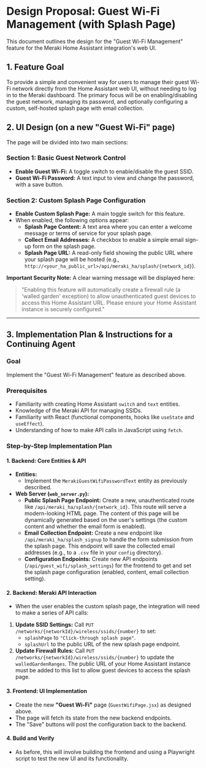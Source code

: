 # Design Proposal: Guest Wi-Fi Management (with Splash Page)

This document outlines the design for the "Guest Wi-Fi Management" feature for the Meraki Home Assistant integration's web UI.

## 1. Feature Goal

To provide a simple and convenient way for users to manage their guest Wi-Fi network directly from the Home Assistant web UI, without needing to log in to the Meraki dashboard. The primary focus will be on enabling/disabling the guest network, managing its password, and optionally configuring a custom, self-hosted splash page with email collection.

## 2. UI Design (on a new "Guest Wi-Fi" page)

The page will be divided into two main sections:

### Section 1: Basic Guest Network Control

- **Enable Guest Wi-Fi:** A toggle switch to enable/disable the guest SSID.
- **Guest Wi-Fi Password:** A text input to view and change the password, with a save button.

### Section 2: Custom Splash Page Configuration

- **Enable Custom Splash Page:** A main toggle switch for this feature.
- When enabled, the following options appear:
  - **Splash Page Content:** A text area where you can enter a welcome message or terms of service for your splash page.
  - **Collect Email Addresses:** A checkbox to enable a simple email sign-up form on the splash page.
  - **Splash Page URL:** A read-only field showing the public URL where your splash page will be hosted (e.g., `http://<your_ha_public_url>/api/meraki_ha/splash/{network_id}`).

**Important Security Note:** A clear warning message will be displayed here:

> "Enabling this feature will automatically create a firewall rule (a 'walled garden' exception) to allow unauthenticated guest devices to access this Home Assistant URL. Please ensure your Home Assistant instance is securely configured."

---

## 3. Implementation Plan & Instructions for a Continuing Agent

### Goal

Implement the "Guest Wi-Fi Management" feature as described above.

### Prerequisites

- Familiarity with creating Home Assistant `switch` and `text` entities.
- Knowledge of the Meraki API for managing SSIDs.
- Familiarity with React (functional components, hooks like `useState` and `useEffect`).
- Understanding of how to make API calls in JavaScript using `fetch`.

### Step-by-Step Implementation Plan

#### 1. Backend: Core Entities & API

- **Entities:**
  - Implement the `MerakiGuestWifiPasswordText` entity as previously described.
- **Web Server (`web_server.py`):**
  - **Public Splash Page Endpoint:** Create a new, unauthenticated route like `/api/meraki_ha/splash/{network_id}`. This route will serve a modern-looking HTML page. The content of this page will be dynamically generated based on the user's settings (the custom content and whether the email form is enabled).
  - **Email Collection Endpoint:** Create a new endpoint like `/api/meraki_ha/splash_signup` to handle the form submission from the splash page. This endpoint will save the collected email addresses (e.g., to a `.csv` file in your `config` directory).
  - **Configuration Endpoints:** Create new API endpoints (`/api/guest_wifi/splash_settings`) for the frontend to get and set the splash page configuration (enabled, content, email collection setting).

#### 2. Backend: Meraki API Interaction

- When the user enables the custom splash page, the integration will need to make a series of API calls:

1. **Update SSID Settings:** Call `PUT /networks/{networkId}/wireless/ssids/{number}` to set:
   - `splashPage` to `"Click-through splash page"`.
   - `splashUrl` to the public URL of the new splash page endpoint.
2. **Update Firewall Rules:** Call `PUT /networks/{networkId}/wireless/ssids/{number}` to update the `walledGardenRanges`. The public URL of your Home Assistant instance must be added to this list to allow guest devices to access the splash page.

#### 3. Frontend: UI Implementation

- Create the new **"Guest Wi-Fi"** page (`GuestWifiPage.jsx`) as designed above.
- The page will fetch its state from the new backend endpoints.
- The "Save" buttons will post the configuration back to the backend.

#### 4. Build and Verify

- As before, this will involve building the frontend and using a Playwright script to test the new UI and its functionality.
